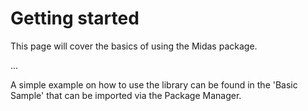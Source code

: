 # Getting started

This page will cover the basics of using the Midas package.

...

A simple example on how to use the library can be found in the 'Basic Sample' that can be imported via the Package Manager.
